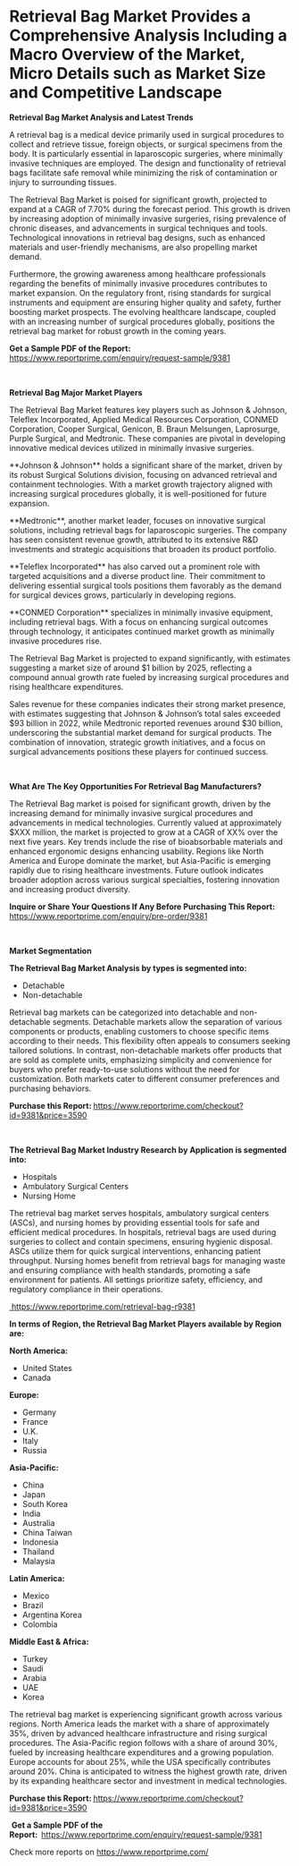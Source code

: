 <p><h1>Retrieval Bag Market Provides a Comprehensive Analysis Including a Macro Overview of the Market, Micro Details such as Market Size and Competitive Landscape</h1></p><p><strong>Retrieval Bag Market Analysis and Latest Trends</strong></p>
<p><p>A retrieval bag is a medical device primarily used in surgical procedures to collect and retrieve tissue, foreign objects, or surgical specimens from the body. It is particularly essential in laparoscopic surgeries, where minimally invasive techniques are employed. The design and functionality of retrieval bags facilitate safe removal while minimizing the risk of contamination or injury to surrounding tissues.</p><p>The Retrieval Bag Market is poised for significant growth, projected to expand at a CAGR of 7.70% during the forecast period. This growth is driven by increasing adoption of minimally invasive surgeries, rising prevalence of chronic diseases, and advancements in surgical techniques and tools. Technological innovations in retrieval bag designs, such as enhanced materials and user-friendly mechanisms, are also propelling market demand. </p><p>Furthermore, the growing awareness among healthcare professionals regarding the benefits of minimally invasive procedures contributes to market expansion. On the regulatory front, rising standards for surgical instruments and equipment are ensuring higher quality and safety, further boosting market prospects. The evolving healthcare landscape, coupled with an increasing number of surgical procedures globally, positions the retrieval bag market for robust growth in the coming years.</p></p>
<p><strong>Get a Sample PDF of the Report:&nbsp;</strong> <a href="https://www.reportprime.com/enquiry/request-sample/9381?utm_campaign=3292&utm_medium=2&utm_source=Github&utm_content=ia&utm_term=20032025&utm_id=retrieval-bag">https://www.reportprime.com/enquiry/request-sample/9381</a></p>
<p>&nbsp;</p>
<p><strong>Retrieval Bag Major Market Players</strong></p>
<p><p>The Retrieval Bag Market features key players such as Johnson & Johnson, Teleflex Incorporated, Applied Medical Resources Corporation, CONMED Corporation, Cooper Surgical, Genicon, B. Braun Melsungen, Laprosurge, Purple Surgical, and Medtronic. These companies are pivotal in developing innovative medical devices utilized in minimally invasive surgeries.</p><p>**Johnson & Johnson** holds a significant share of the market, driven by its robust Surgical Solutions division, focusing on advanced retrieval and containment technologies. With a market growth trajectory aligned with increasing surgical procedures globally, it is well-positioned for future expansion.</p><p>**Medtronic**, another market leader, focuses on innovative surgical solutions, including retrieval bags for laparoscopic surgeries. The company has seen consistent revenue growth, attributed to its extensive R&D investments and strategic acquisitions that broaden its product portfolio.</p><p>**Teleflex Incorporated** has also carved out a prominent role with targeted acquisitions and a diverse product line. Their commitment to delivering essential surgical tools positions them favorably as the demand for surgical devices grows, particularly in developing regions.</p><p>**CONMED Corporation** specializes in minimally invasive equipment, including retrieval bags. With a focus on enhancing surgical outcomes through technology, it anticipates continued market growth as minimally invasive procedures rise.</p><p>The Retrieval Bag Market is projected to expand significantly, with estimates suggesting a market size of around $1 billion by 2025, reflecting a compound annual growth rate fueled by increasing surgical procedures and rising healthcare expenditures.</p><p>Sales revenue for these companies indicates their strong market presence, with estimates suggesting that Johnson & Johnson’s total sales exceeded $93 billion in 2022, while Medtronic reported revenues around $30 billion, underscoring the substantial market demand for surgical products. The combination of innovation, strategic growth initiatives, and a focus on surgical advancements positions these players for continued success.</p></p>
<p>&nbsp;</p>
<p><strong>What Are The Key Opportunities For Retrieval Bag Manufacturers?</strong></p>
<p><p>The Retrieval Bag market is poised for significant growth, driven by the increasing demand for minimally invasive surgical procedures and advancements in medical technologies. Currently valued at approximately $XXX million, the market is projected to grow at a CAGR of XX% over the next five years. Key trends include the rise of bioabsorbable materials and enhanced ergonomic designs enhancing usability. Regions like North America and Europe dominate the market, but Asia-Pacific is emerging rapidly due to rising healthcare investments. Future outlook indicates broader adoption across various surgical specialties, fostering innovation and increasing product diversity.</p></p>
<p><strong>Inquire or Share Your Questions If Any Before Purchasing This Report:</strong> <a href="https://www.reportprime.com/enquiry/pre-order/9381?utm_campaign=3292&utm_medium=2&utm_source=Github&utm_content=ia&utm_term=20032025&utm_id=retrieval-bag">https://www.reportprime.com/enquiry/pre-order/9381</a></p>
<p>&nbsp;</p>
<p><strong>Market Segmentation</strong></p>
<p><strong>The Retrieval Bag Market Analysis by types is segmented into:</strong></p>
<p><ul><li>Detachable</li><li>Non-detachable</li></ul></p>
<p><p>Retrieval bag markets can be categorized into detachable and non-detachable segments. Detachable markets allow the separation of various components or products, enabling customers to choose specific items according to their needs. This flexibility often appeals to consumers seeking tailored solutions. In contrast, non-detachable markets offer products that are sold as complete units, emphasizing simplicity and convenience for buyers who prefer ready-to-use solutions without the need for customization. Both markets cater to different consumer preferences and purchasing behaviors.</p></p>
<p><strong>Purchase this Report:&nbsp;</strong><a href="https://www.reportprime.com/checkout?id=9381&price=3590&utm_campaign=3292&utm_medium=2&utm_source=Github&utm_content=ia&utm_term=20032025&utm_id=retrieval-bag">https://www.reportprime.com/checkout?id=9381&price=3590</a></p>
<p>&nbsp;</p>
<p><strong>The Retrieval Bag Market Industry Research by Application is segmented into:</strong></p>
<p><ul><li>Hospitals</li><li>Ambulatory Surgical Centers</li><li>Nursing Home</li></ul></p>
<p><p>The retrieval bag market serves hospitals, ambulatory surgical centers (ASCs), and nursing homes by providing essential tools for safe and efficient medical procedures. In hospitals, retrieval bags are used during surgeries to collect and contain specimens, ensuring hygienic disposal. ASCs utilize them for quick surgical interventions, enhancing patient throughput. Nursing homes benefit from retrieval bags for managing waste and ensuring compliance with health standards, promoting a safe environment for patients. All settings prioritize safety, efficiency, and regulatory compliance in their operations.</p></p>
<p><a href="https://www.reportprime.com/retrieval-bag-r9381?utm_campaign=3292&utm_medium=2&utm_source=Github&utm_content=ia&utm_term=20032025&utm_id=retrieval-bag">&nbsp;https://www.reportprime.com/retrieval-bag-r9381</a></p>
<p><strong>In terms of Region, the Retrieval Bag Market Players available by Region are:</strong></p>
<p>
    <p> <strong> North America: </strong>
        <ul>
            <li>United States</li>
            <li>Canada</li>
        </ul>
        </p> 
    <p> <strong> Europe: </strong>
        <ul>
            <li>Germany</li>
            <li>France</li>
            <li>U.K.</li>
            <li>Italy</li>
            <li>Russia</li>
        </ul>
        </p> 
    <p> <strong> Asia-Pacific: </strong>
        <ul>
            <li>China</li>
            <li>Japan</li>
            <li>South Korea</li>
            <li>India</li>
            <li>Australia</li>
            <li>China Taiwan</li>
            <li>Indonesia</li>
            <li>Thailand</li>
            <li>Malaysia</li>
        </ul>
        </p> 
    <p> <strong> Latin America: </strong>
        <ul>
            <li>Mexico</li>
            <li>Brazil</li>
            <li>Argentina Korea</li>
            <li>Colombia</li>
        </ul>
        </p> 
    <p> <strong> Middle East & Africa: </strong>
        <ul>
            <li>Turkey</li>
            <li>Saudi</li>
            <li>Arabia</li>
            <li>UAE</li>
            <li>Korea</li>
        </ul>
    </p>
    </p>
<p><p>The retrieval bag market is experiencing significant growth across various regions. North America leads the market with a share of approximately 35%, driven by advanced healthcare infrastructure and rising surgical procedures. The Asia-Pacific region follows with a share of around 30%, fueled by increasing healthcare expenditures and a growing population. Europe accounts for about 25%, while the USA specifically contributes around 20%. China is anticipated to witness the highest growth rate, driven by its expanding healthcare sector and investment in medical technologies.</p></p>
<p><strong>Purchase this Report: </strong><a href="https://www.reportprime.com/checkout?id=9381&price=3590&utm_campaign=3292&utm_medium=2&utm_source=Github&utm_content=ia&utm_term=20032025&utm_id=retrieval-bag">https://www.reportprime.com/checkout?id=9381&price=3590</a></p>
<p>&nbsp;<strong>Get a Sample PDF of the Report:&nbsp;&nbsp;</strong><a href="https://www.reportprime.com/enquiry/request-sample/9381?utm_campaign=3292&utm_medium=2&utm_source=Github&utm_content=ia&utm_term=20032025&utm_id=retrieval-bag">https://www.reportprime.com/enquiry/request-sample/9381</a></p>
<p><strong></strong></p>
<p>Check more reports on <a href="https://www.reportprime.com/?utm_campaign=3292&utm_medium=2&utm_source=Github&utm_content=ia&utm_term=20032025&utm_id=retrieval-bag">https://www.reportprime.com/</a></p>